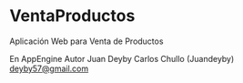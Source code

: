 # VentaProductos
Aplicación Web para Venta de Productos


En AppEngine <Google>
Autor Juan Deyby Carlos Chullo (Juandeyby)
<deyby57@gmail.com>
